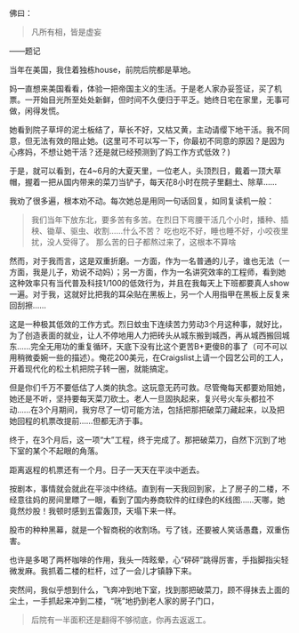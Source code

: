 佛曰：
> 凡所有相，皆是虚妄

——题记

当年在美国，我住着独栋house，前院后院都是草地。

妈一直想来美国看看，体验一把帝国主义的生活。于是老人家办妥签证，买了机票。一开始目光所至处处新鲜，但时间不久便归于平乏。她终日宅在家里，无事可做，闲得发慌。

她看到院子草坪的泥土板结了，草长不好，又枯又黄，主动请缨下地干活。我不同意，但无法有效的阻止她。(这里可不可以写一下，你最初不同意的原因？是因为心疼妈，不想让她干活？还是就已经预测到了妈工作方式低效？)

于是，就可以看到，在4~6月的大夏天里，一位老人，头顶烈日，戴着一顶大草帽，握着一把从国内带来的菜刀当铲子，每天花8小时在院子里翻土、除草……

我劝了很多遍，根本劝不动。每次她总是用同一句话回复，如同复读机一般：

> 我们当年下放东北，要多苦有多苦。在烈日下弯腰干活几个小时，播种、插秧、锄草、驱虫、收割……什么不苦？
> 吃也吃不好，睡也睡不好，小咬夜里扰，没人受得了。
> 那么苦的日子都熬过来了，这根本不算啥

然而，对于我而言，这是双重折磨。一方面，作为一名普通的儿子，谁也无法（一方面，我是儿子，劝说不动妈）；另一方面，作为一名讲究效率的工程师，看到她这种效率只有当代普及科技1/100的低效行为，并且在我每天上下班都要真人show一遍。对于我，这就好比把我的耳朵贴在黑板上，另一个人用指甲在黑板上反复来回刮擦……

这是一种极其低效的工作方式。烈日蚊虫下连续苦力劳动3个月这种事，就好比，为了创造表面的就业，让人不停地用人力把砖头从城东搬到城西，再从城西搬回城东……完全无用功的重复循环，天底下没有比这个更苦B+更傻B的事了（可不可以用稍微委婉一些的描述）。俺花200美元，在Craigslist上请一个园艺公司的工人，开着现代化的松土机把院子转一圈，就能搞定。

但是你们千万不要低估了人类的执念。这玩意无药可救。尽管俺每天都要劝阻她，她还是不听，坚持要每天菜刀砍土。老人一旦固执起来，复兴号火车头都拉不动……在3个月期间，我穷尽了一切可能方法，包括把那把破菜刀藏起来，以及把她回程的机票改提前……但都无济于事。

终于，在3个月后，这一项“大”工程，终于完成了。那把破菜刀，自然下沉到了地下室的某个不起眼的角落。

距离返程的机票还有一个月。日子一天天在平淡中逝去。

按剧本，事情就会就此在平淡中终结。直到有一天我回到家，上了房子的二楼，不经意往妈的房间里瞟了一眼，看到了国内券商软件的红绿色的K线图……天哪，她竟然炒股！我顿时感到五雷轰顶，天塌下来一样。

股市的种种黑幕，就是一个智商税的收割场。亏了钱，还要被人笑话愚蠢，双重伤害。

也许是多喝了两杯咖啡的作用，我头一阵眩晕，心“砰砰”跳得厉害，手指脚指尖轻微发麻。我抓着二楼的栏杆，过了一会儿才镇静下来。

突然间，我似乎想到什么，飞奔冲到地下室，找到那把破菜刀，顾不得抹去上面的尘土，一手抓起来冲到二楼，“咣”地扔到老人家的房子门口，

> 后院有一半面积还是翻得不够彻底，你再去返返工。
